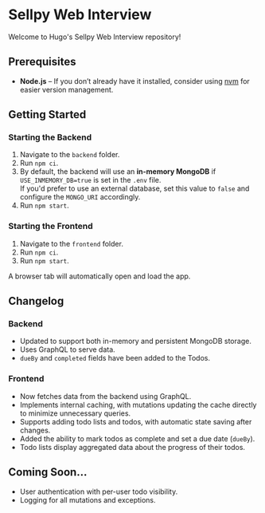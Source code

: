 # Sellpy Web Interview

Welcome to Hugo's Sellpy Web Interview repository!

## Prerequisites

- **Node.js** – If you don’t already have it installed, consider using [nvm](https://github.com/nvm-sh/nvm) for easier version management.

## Getting Started

### Starting the Backend

1. Navigate to the `backend` folder.
2. Run `npm ci`.
3. By default, the backend will use an **in-memory MongoDB** if `USE_INMEMORY_DB=true` is set in the `.env` file.  
   If you'd prefer to use an external database, set this value to `false` and configure the `MONGO_URI` accordingly.
4. Run `npm start`.

### Starting the Frontend

1. Navigate to the `frontend` folder.
2. Run `npm ci`.
3. Run `npm start`.

A browser tab will automatically open and load the app.

## Changelog

### Backend

- Updated to support both in-memory and persistent MongoDB storage.
- Uses GraphQL to serve data.
- `dueBy` and `completed` fields have been added to the Todos.

### Frontend

- Now fetches data from the backend using GraphQL.
- Implements internal caching, with mutations updating the cache directly to minimize unnecessary queries.
- Supports adding todo lists and todos, with automatic state saving after changes.
- Added the ability to mark todos as complete and set a due date (`dueBy`).
- Todo lists display aggregated data about the progress of their todos.

## Coming Soon...

- User authentication with per-user todo visibility.
- Logging for all mutations and exceptions.
